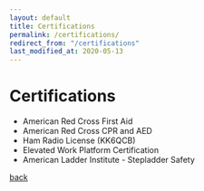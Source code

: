 ```yaml
---
layout: default
title: Certifications
permalink: /certifications/
redirect_from: "/certifications"
last_modified_at: 2020-05-13
---
```


# Certifications
*   American Red Cross First Aid
*   American Red Cross CPR and AED
*   Ham Radio License (KK6QCB)
*   Elevated Work Platform Certification
*   American Ladder Institute - Stepladder Safety

[back](./)